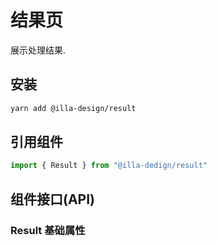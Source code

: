 # 结果页

展示处理结果.

## 安装

```bash
yarn add @illa-design/result
```

## 引用组件

```jsx
import { Result } from "@illa-dedign/result"
```

## 组件接口(API)

### Result 基础属性

